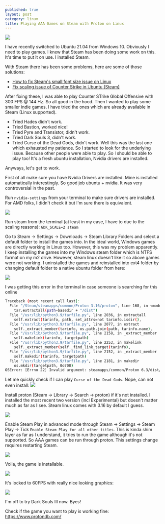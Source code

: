 ```yaml
---
published: true
layout: post
category: linux
title: Playing AAA Games on Steam with Proton on Linux
---
```

![](https://devdala.files.wordpress.com/2021/05/selection_013.png)

I have recently switched to Ubuntu 21.04 from Windows 10. Obviously I need to play games. I knew that Steam has been doing some work on this. It's time to put it on use. I installed Steam.

With Steam there has been some problems, here are some of those solutions:

* [How to fix Steam's small font size issue on Linux](https://hakanu.net/linux/2021/04/24/how-to-fix-steam-s-small-font-size-issue-on-linux/)
* [Fix scaling issue of Counter Strike in Ubuntu (Steam)](https://hakanu.net/linux/2021/04/25/fix-scaling-issue-of-counter-strike-in-ubuntu-steam/)

After fixing these, I was able to play Counter STrike Global Offensive with 300 FPS @ 144 Hz. So all good in the hood. Then I wanted to play some smaller indie games. I have tried the ones which are already available in Steam (Linux supported).

* Tried Hades didn't work.
* Tried Bastion, worked nice!
* Tried Pyre and Transistor, didn't work.
* Tried Dark Souls 3, didn't work.
* Tried Curse of the Dead Gods, didn't work. Well this was the last one which exhausted my patience. So I started to look for the underlying issue. Because other people were able to play. So I should be able to play too! It's a fresh ubuntu installation, Nvidia drivers are installed.

Anyways, let's get to work.

First of all make sure you have Nvidia Drivers are installed. Mine is installed automatically interestingly. So good job ubuntu + nvidia. It was very controversial in the past.

Run `nvidia-settings` from your terminal to make sure drivers are installed. For AMD folks, I didn't check it but I'm sure there is equivalent.

![](https://devdala.files.wordpress.com/2021/05/selection_018.png)

Run steam from the terminal (at least in my case, I have to due to the scaling reasons): `GDK_SCALE=2 steam`

Go to Steam -> Settings -> Downloads -> Steam Library Folders and select a default folder to install the games into. In the ideal world, Windows games are directly working in Linux too. However, this was my problem apparently. I keep installing the games into my Windows steam folder which is NTFS format on my m2 drive. However, steam linux doesn't like it so above games were not working. I uninstalled the games and reinstalled into ext4 folder by changing default folder to a native ubuntu folder from here:

![](https://devdala.files.wordpress.com/2021/05/selection_016.png)

I was getting this error in the terminal in case someone is searching for this online

```bash
Traceback (most recent call last):
  File "/Steam/steamapps/common/Proton 3.16/proton", line 168, in <module>
    tar.extractall(path=basedir + "/dist")
  File "/usr/lib/python3.9/tarfile.py", line 2036, in extractall
    self.extract(tarinfo, path, set_attrs=not tarinfo.isdir(),
  File "/usr/lib/python3.9/tarfile.py", line 2077, in extract
    self._extract_member(tarinfo, os.path.join(path, tarinfo.name),
  File "/usr/lib/python3.9/tarfile.py", line 2158, in _extract_member
    self.makelink(tarinfo, targetpath)
  File "/usr/lib/python3.9/tarfile.py", line 2253, in makelink
    self._extract_member(self._find_link_target(tarinfo),
  File "/usr/lib/python3.9/tarfile.py", line 2152, in _extract_member
    self.makedir(tarinfo, targetpath)
  File "/usr/lib/python3.9/tarfile.py", line 2181, in makedir
    os.mkdir(targetpath, 0o700)
OSError: [Errno 22] Invalid argument: steamapps/common/Proton 6.3/dist/./share/default_pfx/dosdevices/c
```

Let me quickly check if I can play `Curse of the Dead Gods`. Nope, can not even install:
![](https://devdala.files.wordpress.com/2021/05/selection_013.png)

Install proton (Steam -> Library -> Search -> proton) if it's not installed. I installed the most recent two version (incl Experimental) but doesn't matter much as far as I see. Steam linux comes with 3.16 by default I guess.

![](https://devdala.files.wordpress.com/2021/05/selection_015.png)

Enable Steam Play in advanced mode through Steam -> Settings -> Steam Play -> Tick `Enable Steam Play for all other titles`. This is kinda shim layer as far as I understand, it tries to run the game although it's not supported. So AAA games can be run through proton. This settings change requires restarting Steam.

![](https://devdala.files.wordpress.com/2021/05/selection_014.png)

Voila, the game is installable.

![](https://devdala.files.wordpress.com/2021/05/selection_017.png)

It's locked to 60FPS with really nice looking graphics:

![](https://devdala.files.wordpress.com/2021/05/whatsapp-image-2021-05-01-at-01.32.22.jpeg)

I'm off to try Dark Souls III now. Byes!

Check if the game you want to play is working fine: https://www.protondb.com/